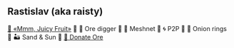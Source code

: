 ## Rastislav (aka raisty)

[🍇 «Mmm, Juicy Fruit»](https://duckduckgo.com/?q=One+Flew+Over+the+Cuckoo's+Nest)
 🔹 
🐰 Ore digger
 🔹 
🌝 Meshnet
 🔹 
🌀 P2P
 🔹 
🧅 Onion rings
 🔹 
🏜 Sand & Sun
 🔹 
[💚 Donate Ore](https://blockindex.net/address/cb2266fec7f127e2f884f0fbbcbf45dfd6fad5401922)
